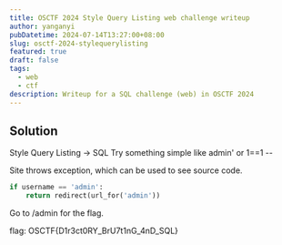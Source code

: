 ```yaml
---
title: OSCTF 2024 Style Query Listing web challenge writeup
author: yanganyi
pubDatetime: 2024-07-14T13:27:00+08:00
slug: osctf-2024-stylequerylisting
featured: true
draft: false
tags:
  - web
  - ctf
description: Writeup for a SQL challenge (web) in OSCTF 2024
---
```



## Solution

Style Query Listing -> SQL
Try something simple like 
admin' or 1==1 --

Site throws exception, which can be used to see source code.
```python
if username == 'admin':
    return redirect(url_for('admin'))
```

Go to /admin for the flag.

flag: OSCTF{D1r3ct0RY_BrU7t1nG_4nD_SQL}